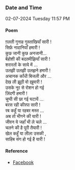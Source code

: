 ### Date and Time

02-07-2024 Tuesday 11:57 PM

#### Poem

ग़लती गुनाह गुस्ताखियाँ  सारी ! <br />
सिर्फ़ नादानियाँ हमारी ! <br />
कुछ जानी कुछ अनजानी... <br />
बेहोशी की बदतमीझियाँ सारी ! <br />
शरारतों के साये में ... <br />
उलझी उलझी उलझने हमारी ! <br />
अचानक काँधी बिजली और ... <br />
देख ली झूठी वो ख़ुमारी ! <br />
उसके नूर से रोशन हो गई  <br />
ज़िंदगी हमारी ! <br />
चुप्पी सी छा गई घटायें ... <br />
बरस रही कीरपा सारी ! <br />
रब कहूँ या रहबर मस्त ... <br />
अब तो भीगने की यारी ! <br />
जीवन ये जहाँ भी ले चले ... <br />
चलने की है पूरी तैयारी ! <br />
खेल कहूँ या लीला उसकी , <br />
साहिब संग हो गई है यारी !

#### Reference

* [Facebook](https://www.facebook.com/share/p/4disEBe8XHRuPu3T/?mibextid=xfxF2i)
